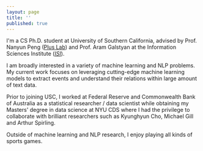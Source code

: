 ```yaml
---
layout: page
title: ''
published: true
---
```


I'm a CS Ph.D. student at University of Southern California, advised by Prof. Nanyun Peng ([Plus Lab](https://vnpeng.net/)) and Prof. Aram Galstyan at the Information Sciences Institute (_[ISI](https://www.isi.edu/people/galstyan/about)_).

I am broadly interested in a variety of machine learning and NLP problems. My current work focuses on leveraging cutting-edge machine learning models to extract events and understand their relations within large amount of text data.

Prior to joining USC, I worked at Federal Reserve and Commonwealth Bank of Australia as a statistical researcher / data scientist while obtaining my Masters' degree in data science at NYU CDS where I had the privilege to collaborate with brilliant researchers such as Kyunghyun Cho, Michael Gill and Arthur Spirling.

Outside of machine learning and NLP research, I enjoy playing all kinds of sports games.

